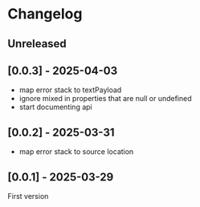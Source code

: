 # Changelog

## Unreleased

## [0.0.3] - 2025-04-03

- map error stack to textPayload
- ignore mixed in properties that are null or undefined
- start documenting api

## [0.0.2] - 2025-03-31

- map error stack to source location

## [0.0.1] - 2025-03-29

First version
